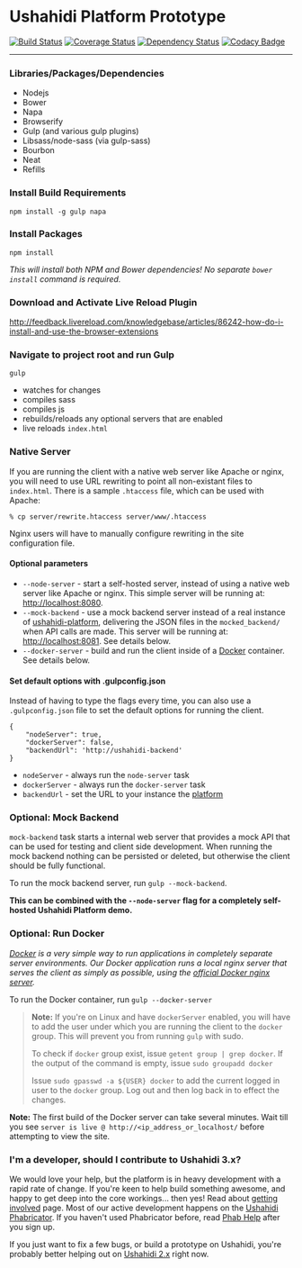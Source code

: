 Ushahidi Platform Prototype
===========================

[![Build Status](https://img.shields.io/travis/ushahidi/platform-client/adding_karma3.svg?style=flat)](https://travis-ci.org/ushahidi/platform-client)
[![Coverage Status](https://coveralls.io/repos/ushahidi/platform-client/badge.png?branch=master)](https://coveralls.io/r/ushahidi/platform-client?branch=master)
[![Dependency Status](https://david-dm.org/ushahidi/platform-client/dev-status.svg?style=flat)](https://david-dm.org/ushahidi/platform-client#info=devDependencies)
[![Codacy Badge](https://www.codacy.com/project/badge/7a36b501ca1a414bbdbdd725af386ea0)](https://www.codacy.com/public/spaudanjo/platformclient)

___

### Libraries/Packages/Dependencies

* Nodejs
* Bower
* Napa
* Browserify
* Gulp (and various gulp plugins)
* Libsass/node-sass (via gulp-sass)
* Bourbon
* Neat
* Refills

### Install Build Requirements
`npm install -g gulp napa`

### Install Packages
`npm install`

*This will install both NPM and Bower dependencies! No separate `bower install` command is required.*

### Download and Activate Live Reload Plugin

http://feedback.livereload.com/knowledgebase/articles/86242-how-do-i-install-and-use-the-browser-extensions

### Navigate to project root and run Gulp

`gulp`

* watches for changes
* compiles sass
* compiles js
* rebuilds/reloads any optional servers that are enabled
* live reloads `index.html`

### Native Server

If you are running the client with a native web server like Apache or nginx, you will need to use URL rewriting to point all non-existant files to `index.html`. There is a sample `.htaccess` file, which can be used with Apache:

```
% cp server/rewrite.htaccess server/www/.htaccess
```

Nginx users will have to manually configure rewriting in the site configuration file.

#### Optional parameters ####

* `--node-server` - start a self-hosted server, instead of using a native web server like Apache or nginx. This simple server will be running at: <http://localhost:8080>.
* `--mock-backend` - use a mock backend server instead of a real instance of [ushahidi-platform](https://github.com/ushahidi/platform), delivering the JSON files in the `mocked_backend/` when API calls are made. This server will be running at: <http://localhost:8081>. See details below.
* `--docker-server` - build and run the client inside of a [Docker](https://docker.com/) container. See details below.

#### Set default options with .gulpconfig.json

Instead of having to type the flags every time, you can also use a `.gulpconfig.json` file to set the default options for running the client.

```
{
    "nodeServer": true,
    "dockerServer": false,
    "backendUrl": 'http://ushahidi-backend'
}
```

* `nodeServer` - always run the `node-server` task
* `dockerServer` - always run the `docker-server` task
* `backendUrl` - set the URL to your instance the [platform](https://github.com/ushahidi/platform)

### Optional: Mock Backend

`mock-backend` task starts a internal web server that provides a mock API that can be used for testing and client side development. When running the mock backend nothing can be persisted or deleted, but otherwise the client should be fully functional.

To run the mock backend server, run `gulp --mock-backend`.

**This can be combined with the `--node-server` flag for a completely self-hosted Ushahidi Platform demo.**

### Optional: Run Docker

*[Docker](https://www.docker.com/) is a very simple way to run applications in
completely separate server environments. Our Docker application runs a local
nginx server that serves the client as simply as possible, using the
[official Docker nginx server](https://registry.hub.docker.com/_/nginx/).*

To run the Docker container, run `gulp --docker-server`

> **Note:** If you're on Linux and have `dockerServer` enabled, you will have to add the user under which you are
> running the client to the `docker` group. This will prevent you from running `gulp` with sudo.
>
> To check if `docker` group exist, issue `getent group | grep docker`. If the output of the command
> is empty, issue `sudo groupadd docker`
>
> Issue `sudo gpasswd -a ${USER} docker` to add the current logged in user to the `docker` group. Log out and then log back in to effect the changes.

**Note:** The first build of the Docker server can take several minutes. Wait till you see `server is live @ http://<ip_address_or_localhost/` before attempting to view the site.

### I'm a developer, should I contribute to Ushahidi 3.x?

We would love your help, but the platform is in heavy development with a rapid rate
of change. If you're keen to help build something awesome, and happy to get deep
into the core workings... then yes! Read about [getting involved](https://wiki.ushahidi.com/display/WIKI/Ushahidi+v3.x+-+Getting+Involved) page.
Most of our active development happens on the [Ushahidi Phabricator](https://phabricator.ushahidi.com/).
If you haven't used Phabricator before, read [Phab Help](https://phabricator.ushahidi.com/w/help/phabricator/) after you sign up.

If you just want to fix a few bugs, or build a prototype on Ushahidi, you're probably
better helping out on [Ushahidi 2.x](https://github.com/ushahidi/Ushahidi_Web) right now.
